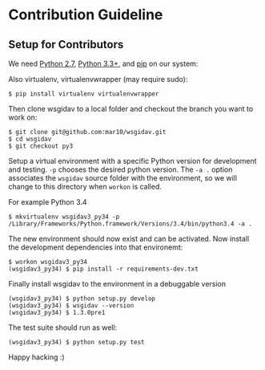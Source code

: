 # Contribution Guideline
## Setup for Contributors

We need [Python 2.7](https://www.python.org/downloads/), [Python 3.3+](https://www.python.org/downloads/), and [pip](https://pip.pypa.io/en/stable/installing/#do-i-need-to-install-pip) on our system:

Also virtualenv, virtualenvwrapper (may require sudo):

```
$ pip install virtualenv virtualenvwrapper
```

Then clone wsgidav to a local folder and checkout the branch you want to work on:

```
$ git clone git@github.com:mar10/wsgidav.git
$ cd wsgidav
$ git checkout py3
```

Setup a virtual environment with a specific Python version for development and 
testing.
`-p` chooses the desired python version.
The `-a .` option associates the `wsgidav` source folder with the environment,
so we will change to this directory when `workon` is called.

For example Python 3.4
```
$ mkvirtualenv wsgidav3_py34 -p /Library/Frameworks/Python.framework/Versions/3.4/bin/python3.4 -a .
```

The new environment should now exist and can be activated.
Now install the development dependencies into that environemt:
```
$ workon wsgidav3_py34
(wsgidav3_py34) $ pip install -r requirements-dev.txt
```

Finally install wsgidav to the environment in a debuggable version
```
(wsgidav3_py34) $ python setup.py develop
(wsgidav3_py34) $ wsgidav --version
(wsgidav3_py34) $ 1.3.0pre1
```

The test suite should run as well:
```
(wsgidav3_py34) $ python setup.py test
```

Happy hacking :)

